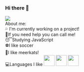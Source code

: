 ### Hi there 👋

<!--
**VitorNasBr/VitorNasBr** is a ✨ _special_ ✨ repository because its `README.md` (this file) appears on your GitHub profile.--!>



<img src="https://cdn.discordapp.com/attachments/819667765123219486/830077210819821589/Vitor.png">
<br>
About me:
<br>
💦 I'm currently working on a project!
<br>
👊If you need help you can call me!
<br>
😴Studying JavaScript
<br>
⚽I like soccer
<br>
🦝I like meerkats!
<br>
💻Languages I like

<img src="https://cdn.discordapp.com/attachments/819667765123219486/830079589019549721/136530.png" width="35vw" height="35vh" margin-top:"0vw" margin-left:"10vw";>
<img src="https://cdn.discordapp.com/attachments/819667765123219486/830078554553057300/136527.png" width="35vw" height="35vh";>
<img src="https://cdn.discordapp.com/attachments/819667765123219486/830078715903213608/136528.png" width="35vw" height="35vh">

